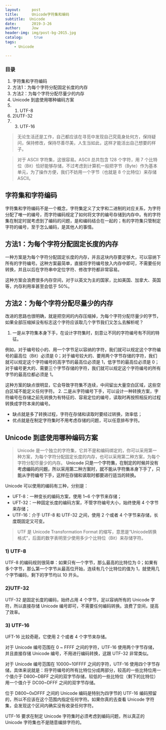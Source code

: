 ```yaml
---
layout:     post
title:      Unicode字符集和编码
subtitle:  Unicode
date:       2019-3-26
author:     Jow
header-img: img/post-bg-2015.jpg
catalog: 	 true 
tags:
    - Unicode

---
```


### 目录
1. 字符集和字符编码
2. 方法1：为每个字符分配固定长度的内存
3. 方法2：为每个字符分配尽量少的内存
4. Unicode 到底使用哪种编码方案
5. 1) UTF-8
6. 2)UTF-32
7. 3) UTF-16

> 无论生活还是工作，自己都应该在寻觅中发现自己究竟身处何方，保持疑问，保持修改，保持尽善尽美，人生当如此，这样才能活出自己想要的样子。

>对于 ASCII 字符集，这很容易。ASCII 总共包含 128 个字符，用 7 个比特位（Bit）恰好能够存储，不过考虑到计算机一般把字节（Byte）作为基本单元，为了操作方便，我们不妨用一个字节（也就是 8 个比特位）来存储 ASCII。

## 字符集和字符编码
字符集和字符编码不是一个概念，字符集定义了文字和二进制的对应关系，为字符分配了唯一的编号，而字符编码规定了如何将文字的编号存储到内存中。有的字符集在制定时就考虑到了编码的问题，是和编码结合在一起的；有的字符集只管制定字符的编号，至于怎么编码，是其他人的事情。
## 方法1：为每个字符分配固定长度的内存
一种方案是为每个字符分配固定长度的内存，并且这块内存要足够大，可以容纳下所有的字符编号。这种方案最简单，直接将字符编号放入内存中即可，不需要任何转换，并且以后在字符串中定位字符、修改字符都非常容易。

这种方案会浪费很多内存空间，对于以英文为主的国家，比如美国、加拿大、英国等，内存利用率甚至会低于 50%。
## 方法2：为每个字符分配尽量少的内存
改进的思路也很明确，就是把空闲的内存压缩掉，为每个字符分配尽量少的字节，如果全部压缩掉没有标志这个字符应该取几个字节我们又怎么去解析呢？
1. 一是从字符集本身下手，在设计字符集时，刻意让不同的字符编号有不同的特征。

例如，对于编号较小的、用一个字节足以容纳的字符，我们就可以规定这个字符编号的最高位（Bit）必须是 0；对于编号较大的、要用两个字节存储的字符，我们就可以规定这个字符编号的高字节的最高位必须是 1，低字节的最高位必须是 0；对于编号更大的、需要三个字节存储的字符，我们就可以规定这个字符编号的所有字节的最高位都必须是 1。


这种方案的缺点很明显，它会导致字符集不连续，中间留出大量空白区域，这些空白区域不能定义任何字符。
2. 二是从字符编号下手，可以设计一种转换方案，字符编号在存储之前先转换为有特征的、容易定位的编号，读取时再按照相反的过程转换成字符本来的编号。

* 缺点就是多了转换过程，字符在存储和读取时要经过转换，效率低；
* 优点就是在制定字符集时不用考虑存储的问题，可以任意排布字符。

## Unicode 到底使用哪种编码方案
> Unicode 是一个独立的字符集，它并不是和编码绑定的，你可以采用第一种方案，为每个字符分配固定长度的内存，也可以采用第二种方案，为每个字符分配尽量少的内存。
> **Unicode 只是一个字符集，在制定的时候并没有考虑编码的问题，所以采用第二种方案时，就不能从字符集本身下手了，只能从字符编号下手，这样在存储和读取时都要进行适当的转换。**

Unicode 可以使用的编码有三种，分别是：
* UFT-8：一种变长的编码方案，使用 1~6 个字节来存储；
* UFT-32：一种固定长度的编码方案，不管字符编号大小，始终使用 4 个字节来存储；
* UTF-16：介于 UTF-8 和 UTF-32 之间，使用 2 个或者 4 个字节来存储，长度既固定又可变。

>UTF 是 Unicode Transformation Format 的缩写，意思是“Unicode转换格式”，后面的数字表明至少使用多少个比特位（Bit）来存储字符。

### 1) UTF-8
UTF-8 的编码规则很简单：如果只有一个字节，那么最高的比特位为 0；如果有多个字节，那么第一个字节从最高位开始，连续有几个比特位的值为 1，就使用几个字节编码，剩下的字节均以 10 开头。

### 2)UTF-32
UTF-32 是固定长度的编码，始终占用 4 个字节，足以容纳所有的 Unicode 字符，所以直接存储 Unicode 编号即可，不需要任何编码转换。浪费了空间，提高了效率。
### 3) UTF-16
UFT-16 比较奇葩，它使用 2 个或者 4 个字节来存储。


对于 Unicode 编号范围在 0 ~ FFFF 之间的字符，UTF-16 使用两个字节存储，并且直接存储 Unicode 编号，不用进行编码转换，这跟 UTF-32 非常类似。

对于 Unicode 编号范围在 10000\~10FFFF 之间的字符，UTF-16 使用四个字节存储，具体来说就是：将字符编号的所有比特位分成两部分，较高的一些比特位用一个值介于 D800\~DBFF 之间的双字节存储，较低的一些比特位（剩下的比特位）用一个值介于 DC00~DFFF 之间的双字节存储。

位于 D800~0xDFFF 之间的 Unicode 编码是特别为四字节的 UTF-16 编码预留的，所以不应该在这个范围内指定任何字符。如果你真的去查看 Unicode 字符集，会发现这个区间内确实没有收录任何字符。



UTF-16 要求在制定 Unicode 字符集时必须考虑到编码问题，所以真正的 Unicode 字符集也不是随意编排字符的。
